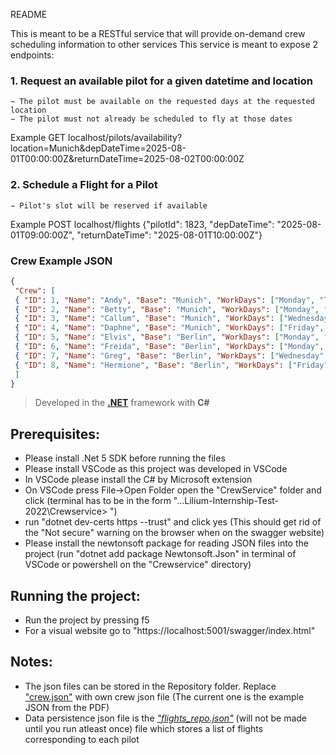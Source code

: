 README

This is meant to be a RESTful service that will provide on-demand crew scheduling information to other services
This service is meant to expose 2 endpoints:
### 1. Request an available pilot for a given datetime and location
	− The pilot must be available on the requested days at the requested location
	− The pilot must not already be scheduled to fly at those dates
Example GET
localhost/pilots/availability?location=Munich&depDateTime=2025-08-01T00:00:00Z&returnDateTime=2025-08-02T00:00:00Z

### 2. Schedule a Flight for a Pilot
	− Pilot's slot will be reserved if available
Example POST
localhost/flights {"pilotId": 1823, "depDateTime": "2025-08-01T09:00:00Z", "returnDateTime": "2025-08-01T10:00:00Z"}

### Crew Example JSON
```json
{ 
 "Crew": [ 
 { "ID": 1, "Name": "Andy", "Base": "Munich", "WorkDays": ["Monday", "Tuesday", "Thursday", "Saturday"] }, 
 { "ID": 2, "Name": "Betty", "Base": "Munich", "WorkDays": ["Monday", "Tuesday", "Wednesday", "Friday"] },
 { "ID": 3, "Name": "Callum", "Base": "Munich", "WorkDays": ["Wednesday", "Thursday", "Saturday", "Sunday"] }, 
 { "ID": 4, "Name": "Daphne", "Base": "Munich", "WorkDays": ["Friday", "Saturday", "Sunday"] }, 
 { "ID": 5, "Name": "Elvis", "Base": "Berlin", "WorkDays": ["Monday", "Tuesday", "Thursday", "Saturday"] }, 
 { "ID": 6, "Name": "Freida", "Base": "Berlin", "WorkDays": ["Monday", "Tuesday", "Wednesday", "Friday"] }, 
 { "ID": 7, "Name": "Greg", "Base": "Berlin", "WorkDays": ["Wednesday", "Thursday", "Saturday", "Sunday"] }, 
 { "ID": 8, "Name": "Hermione", "Base": "Berlin", "WorkDays": ["Friday", "Saturday", "Sunday"] } 
 ]
}
```

> Developed in the [**.NET**](https://dotnet.microsoft.com/en-us/download/dotnet/5.0) framework with **C#**

## Prerequisites: 
	
* Please install .Net 5 SDK before running the files
* Please install VSCode as this project was developed in VSCode
* In VSCode please install the C# by Microsoft extension
* On VSCode press File->Open Folder open the "CrewService" folder and click (terminal has to be in the form "...Lilium-Internship-Test-2022\Crewservice> ")
* run "dotnet dev-certs https --trust" and click yes (This should get rid of the "Not secure" warning on the browser when on the swagger website)
* Please install the newtonsoft package for reading JSON files into the project
	(run "dotnet add package Newtonsoft.Json" in terminal of VSCode or powershell on the "Crewservice" directory)



## Running the project:

- Run the project by pressing f5 
- For a visual website go to "https://localhost:5001/swagger/index.html"

## Notes: 

- The json files can be stored in the Repository folder. Replace ["crew.json"](CrewService/Repositories/crew.json) with own crew json file (The current one is the example JSON from the PDF)
- Data persistence json file is the [*"flights_repo.json"*](CrewService/Repositories/flights_repo.json) (will not be made until you run atleast once) file which stores a list of flights corresponding to each pilot
